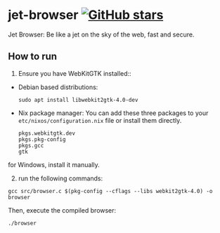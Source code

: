 # jet-browser [![GitHub stars](https://img.shields.io/github/stars/MaiFOSS/jet-browser?style=social)](https://github.com/MaiFOSS/jet-browser)
Jet Browser: Be like a jet on the sky of the web, fast and secure.


## How to run


1. Ensure you have WebKitGTK installed::

- Debian based distributions:
    ```
    sudo apt install libwebkit2gtk-4.0-dev
    ```
- Nix package manager:
    You can add these three packages to your ```etc/nixos/configuration.nix``` file or install them directly.
    ```
    pkgs.webkitgtk.dev
    pkgs.pkg-config
    pkgs.gcc
    gtk
    ```

for Windows, install it manually.

2. run the following commands:

```
gcc src/browser.c $(pkg-config --cflags --libs webkit2gtk-4.0) -o browser
```
Then, execute the compiled browser:
```
./browser
```
